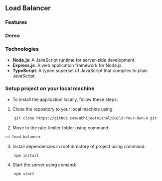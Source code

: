 ## Load Balancer


### Features


### Demo

### Technologies
- **Node.js**: A JavaScript runtime for server-side development.
- **Express.js**: A web application framework for Node.js.
- **TypeScript**: A typed superset of JavaScript that compiles to plain JavaScript.

### Setup project on your local machine
- To install the application locally, follow these steps:

1. Clone the repository to your local machine using:
```bash
    git clone https://github.com/abhijeetnishal/Build-Your-Own-X.git
```
2. Move to the rate-limiter folder using command:
```bash
cd load-balancer
```

3. Install dependencies in root directory of project using command:
```bash
    npm install
```

4. Start the server using comand:
```bash
    npm start
```

